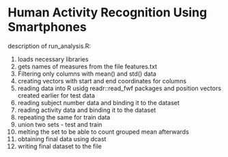 # Human Activity Recognition Using Smartphones

description of run_analysis.R:

1. loads necessary libraries
2. gets names of measures from the file features.txt
3. Filtering only columns with mean() and std() data
4. creating vectors with start and end coordinates for columns
5. reading data into R usidg readr::read_fwf packages and position vectors created earlier for test data
6. reading subject number data and binding it to the dataset
7. reading activity data and binding it to the dataset
8. repeating the same for train data
9. union two sets - test and train
10. melting the set to be able to count grouped mean afterwards
11. obtaining final data using dcast
12. writing final dataset to the file
